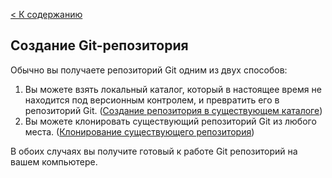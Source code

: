 [< К содержанию](./README.md)

## Создание Git-репозитория

Обычно вы получаете репозиторий Git одним из двух способов:

1. Вы можете взять локальный каталог, который в настоящее время не находится под версионным контролем, и превратить его в репозиторий Git. ([Создание репозитория в существующем каталоге](./repo_in_existing_folder.md))
2. Вы можете клонировать существующий репозиторий Git из любого места. ([Клонирование существующего репозитория](./clone_existing_repo.md))


В обоих случаях вы получите готовый к работе Git репозиторий на вашем компьютере.
